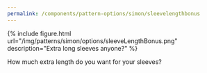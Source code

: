 ```yaml
---
permalink: /components/pattern-options/simon/sleevelengthbonus
---
```

{% include figure.html url="/img/patterns/simon/options/sleeveLengthBonus.png" description="Extra long sleeves anyone?" %}

How much extra length do you want for your sleeves?
